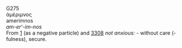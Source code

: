 <body>
  <p>G275<br>  ἀμέριμνος  <br> amerimnos  <br><i>am-er‘-im-nos </i><br>From <a href="g0001.htm">1</a> (as a negative particle) and <a href="g3308.htm">3308</a>  <i>not</i> <i>anxious:</i> - without care (-fulness), secure.<br></p>
 </body>